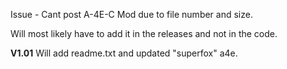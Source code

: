 Issue - Cant post A-4E-C Mod due to file number and size.

Will most likely have to add it in the releases and not in the code.
  
**V1.01** Will add readme.txt and updated "superfox" a4e. 
